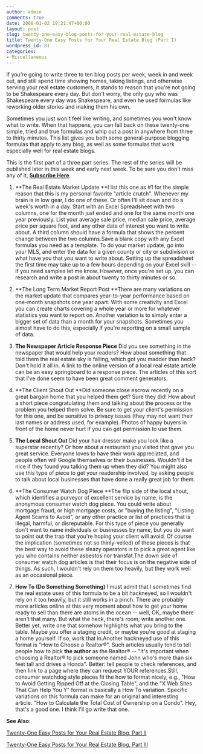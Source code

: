 ```yaml
---
author: admin
comments: true
date: 2008-01-02 19:21:47+00:00
layout: post
slug: twenty-one-easy-blog-posts-for-your-real-estate-blog
title: Twenty-One Easy Posts for Your Real Estate Blog (Part I)
wordpress_id: 81
categories:
- Miscellaneous
---
```


If you're going to write three to ten blog posts per week, week in and week out, and still spend time showing homes, taking listings, and otherwise serving your real estate customers, it stands to reason that you're not going to be Shakespeare every day.  But don't worry, the only guy who was Shakespeare every day was Shakespeare, and even he used formulas like reworking older stories and making them his own.

Sometimes you just won't feel like writing, and sometimes you won't know what to write.  When that happens, you can fall back on these twenty-one simple, tried and true formulas and whip out a post in anywhere from three to thirty minutes.  This list gives you both some general-purpose blogging formulas that apply to any blog, as well as some formulas that work especially well for real estate blogs.

This is the first part of a three part series.  The rest of the series will be published later in this week and early next week.  To be sure you don't miss any of it, **[Subscribe Here](http://feeds.feedburner.com/Particlewave-InternetMarketingForRealEstate)**.



	
  1. **The Real Estate Market Update
**I list this one as #1 for the simple reason that this is my personal favorite "article crutch".  Whenever my brain is in low gear, I do one of these.   Or often I'll sit down and do a week's worth in a day.  Start with an Excel Spreadsheet with two columns, one for the month just ended and one for the same month one year previously.  List your average sale price, median sale price, average price per square foot, and any other data of interest you want to write about.  A third column should have a formula that shows the percent change between the two columns.Save a blank copy with any Excel formulas you need as a template.   To do your market update, go into your MLS, and enter the data for a given county or city or subdivision or what have you that you want to write about.  Setting up the spreadsheet the first time may take up to a few hours depending on your Excel skill -- if you need samples let me know.  However, once you're set up, you can research and write a post in about twenty to thirty minutes or so.

	
  2. **The Long Term Market Report Post
**There are many variations on the market update that compares year-to-year performance based on one-month snapshots one year apart.  With some creativity and Excel you can create charts covering a whole year or more for whatever statistics you want to report on.  Another variation is to simply enter a bigger set of data than a month for your snapshots.  Sometimes you almost have to do this, especially if you're reporting on a small sample of data.

	
  3. **The Newspaper Article Response Piece**
Did you see something in the newspaper that would help your readers?  How about something that told them the real estate sky is falling, which got you madder than heck?  Don't hold it all in.  A link to the online version of a local real estate article can be an easy springboard to a response piece.  The articles of this sort that I've done seem to have been great comment generators.

	
  4. **The Client Shout Out
**Did someone close escrow recently on a great bargain home that you helped them get?  Sure they did!  How about a short piece congratulating them and talking about the process or the problem you helped them solve.  Be sure to get your client's permission for this one, and be sensitive to privacy issues (they may not want their last names or address used, for example).  Photos of happy buyers in front of the home never hurt if you can get permission to use them.

	
  5. **The Local Shout Out**
Did your hair dresser make you look like a superstar recently?  Or how about a restaurant you visited that gave you great service.  Everyone loves to have their work appreciated, and people often will Google themselves or their businesses.  Wouldn't it be nice if they found you talking them up when they did?  You might also use this type of piece to get your readership involved, by asking people to talk about local businesses that have done a really great job for them.

	
  6. **The Consumer Watch Dog Piece
**The flip side of the local shout, which identifies a purveyor of excellent service by name, is the anonymous consumer watch dog piece.  You could write about mortgage fraud, or high mortgage costs, or "buying the listing", "Listing Agent Scams to Avoid", or any other practice or list of practices that is illegal, harmful, or disreputable.  For this type of piece you generally don't want to name individuals or businesses by name, but you do want to point out the trap that you're hoping your client will avoid.  Of course the implication (sometimes not so thinly-veiled) of these pieces is that the best way to avoid these sleazy operators is to pick a great agent like you who contains neither asbestos nor transfat.The down side of consumer watch dog articles is that their focus is on the negative side of things.  As such, I wouldn't rely on them too heavily, but they work well as an occasional piece.

	
  7. **How To (Do Something Something)**
I must admit that I sometimes find the real estate uses of this formula to be a bit hackneyed, so I wouldn't rely on it too heavily, but it still works in a pinch.  There are probably more articles online at this very moment about how to get your home ready to sell than there are atoms in the ocean -- well, OK, maybe there aren't that many.  But what the heck, there's room, write another one.  Better yet, write one that somehow highlights what you bring to the table.   Maybe you offer a staging credit, or maybe you're good at staging a home yourself.  If so, work that in.Another hackneyed use of this format is "How to Choose a Realtor®".  Such articles usually tend to tell people how to pick **the author** as the Realtor® -- "It's important when choosing a Realtor® to pick someone named John who's more than six feet tall and drives a Honda".  Better:  tell people to check references, and then link to a page where they can request YOUR references.Still, consumer watchdog style pieces fit the how to format nicely, e.g., "How to Avoid Getting Ripped Off at the Closing Table", and the "X Web Sites That Can Help You Y" format is basically a How To variation.  Specific variations on this formula can make for an original and interesting article.  "How to Calculate the Total Cost of Ownership on a Condo".  Hey, that's a good one.  I think I'll go write that one.


**See Also**:

[Twenty-One Easy Posts for Your Real Estate Blog, Part II](http://www.particlewave.com/internet-marketing/2008/01/03/twenty-one-easy-posts-for-your-real-estate-blog-part-ii/)

[Twenty-One Easy Posts for Your Real Estate Blog, Part III
](http://www.particlewave.com/internet-marketing/2008/01/07/twenty-one-easy-blog-posts-for-your-real-estate-blog-part-iii-of-iii/)
